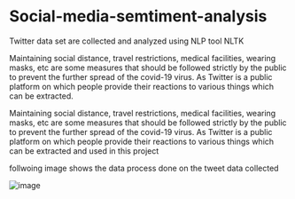 # Social-media-semtiment-analysis
Twitter data set are collected and analyzed using NLP tool NLTK

Maintaining social distance, travel restrictions, medical facilities, wearing masks, etc are some measures that should be followed strictly by the public to prevent the further spread of the covid-19 virus. 
As Twitter is a public platform on which people provide their reactions to various things which can be extracted.

Maintaining social distance, travel restrictions, medical facilities, wearing masks, etc are some measures that should be followed strictly by the public to prevent the further spread of the covid-19 virus. 
As Twitter is a public platform on which people provide their reactions to various things which can be extracted and used in this project

follwoing image shows the data process done on the tweet data collected

![image](https://user-images.githubusercontent.com/52066732/180771267-954012a4-41b3-4dcb-9c1f-8d5c9c56c90a.png)

